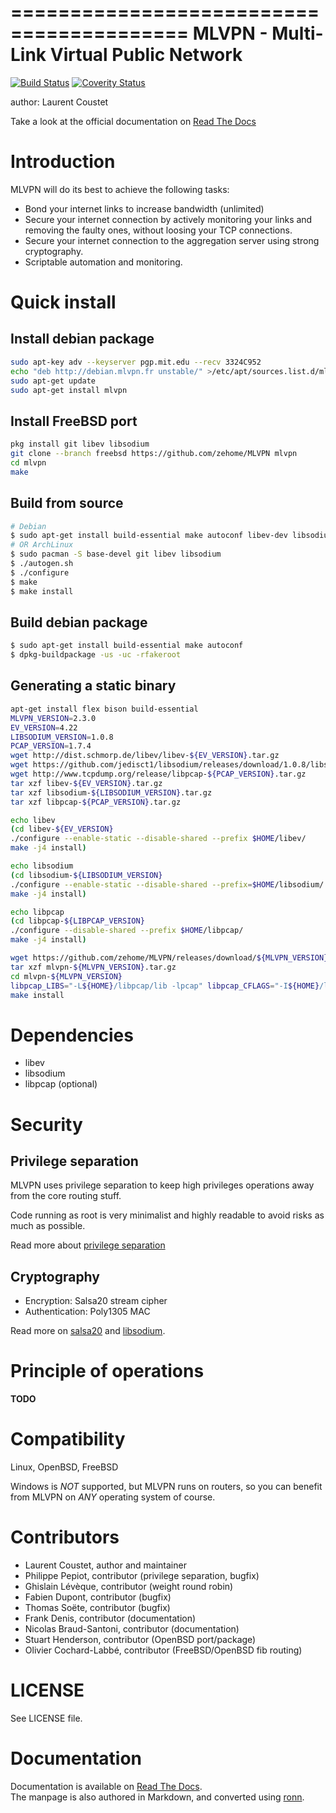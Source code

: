 =========================================
MLVPN - Multi-Link Virtual Public Network
=========================================
[![Build Status](https://travis-ci.org/zehome/MLVPN.svg?branch=ev)](https://travis-ci.org/zehome/MLVPN)
[![Coverity Status](https://scan.coverity.com/projects/4405/badge.svg)](https://scan.coverity.com/projects/4405)

author: Laurent Coustet <ed arobase zehome.com>

Take a look at the official documentation on [Read The Docs](http://mlvpn.readthedocs.org/en/latest/)

Introduction
============
MLVPN will do its best to achieve the following tasks:

  * Bond your internet links to increase bandwidth (unlimited)
  * Secure your internet connection by actively monitoring
    your links and removing the faulty ones, without loosing
    your TCP connections.
  * Secure your internet connection to the aggregation server using
    strong cryptography.
  * Scriptable automation and monitoring.

Quick install
=============

Install debian package
----------------------
```sh
sudo apt-key adv --keyserver pgp.mit.edu --recv 3324C952
echo "deb http://debian.mlvpn.fr unstable/" >/etc/apt/sources.list.d/mlvpn.list
sudo apt-get update
sudo apt-get install mlvpn
```

Install FreeBSD port
--------------------
```sh
pkg install git libev libsodium
git clone --branch freebsd https://github.com/zehome/MLVPN mlvpn
cd mlvpn
make
```

Build from source
-----------------
```sh
# Debian
$ sudo apt-get install build-essential make autoconf libev-dev libsodium-dev
# OR ArchLinux
$ sudo pacman -S base-devel git libev libsodium
$ ./autogen.sh
$ ./configure
$ make
$ make install
```

Build debian package
--------------------
```sh
$ sudo apt-get install build-essential make autoconf
$ dpkg-buildpackage -us -uc -rfakeroot
```

Generating a static binary
--------------------------
```sh
apt-get install flex bison build-essential
MLVPN_VERSION=2.3.0
EV_VERSION=4.22
LIBSODIUM_VERSION=1.0.8
PCAP_VERSION=1.7.4
wget http://dist.schmorp.de/libev/libev-${EV_VERSION}.tar.gz
wget https://github.com/jedisct1/libsodium/releases/download/1.0.8/libsodium-${LIBSODIUM_VERSION}.tar.gz
wget http://www.tcpdump.org/release/libpcap-${PCAP_VERSION}.tar.gz
tar xzf libev-${EV_VERSION}.tar.gz
tar xzf libsodium-${LIBSODIUM_VERSION}.tar.gz
tar xzf libpcap-${PCAP_VERSION}.tar.gz

echo libev
(cd libev-${EV_VERSION}
./configure --enable-static --disable-shared --prefix $HOME/libev/
make -j4 install)

echo libsodium
(cd libsodium-${LIBSODIUM_VERSION}
./configure --enable-static --disable-shared --prefix=$HOME/libsodium/
make -j4 install)

echo libpcap
(cd libpcap-${LIBPCAP_VERSION}
./configure --disable-shared --prefix $HOME/libpcap/
make -j4 install)

wget https://github.com/zehome/MLVPN/releases/download/${MLVPN_VERSION}/mlvpn-${MLVPN_VERSION}.tar.gz
tar xzf mlvpn-${MLVPN_VERSION}.tar.gz
cd mlvpn-${MLVPN_VERSION}
libpcap_LIBS="-L${HOME}/libpcap/lib -lpcap" libpcap_CFLAGS="-I${HOME}/libpcap/include" libsodium_LIBS="-L${HOME}/libsodium/lib -lsodium" libsodium_CFLAGS=-I${HOME}/libsodium/include libev_LIBS="-L${HOME}/libev/lib -lev" libev_CFLAGS=-I${HOME}/libev/include ./configure --enable-filters LDFLAGS="-Wl,-Bdynamic" --prefix=${HOME}/mlvpn/
make install
```

Dependencies
============
  - libev
  - libsodium
  - libpcap (optional)

Security
========

Privilege separation
--------------------
MLVPN uses privilege separation to keep high privileges operations
away from the core routing stuff.

Code running as root is very minimalist and highly readable to
avoid risks as much as possible.

Read more about [privilege separation](http://en.wikipedia.org/wiki/Privilege_separation)

Cryptography
------------
  * Encryption: Salsa20 stream cipher
  * Authentication: Poly1305 MAC

Read more on [salsa20](http://cr.yp.to/salsa20.html) and [libsodium](http://doc.libsodium.org/).


Principle of operations
=======================
**TODO**

Compatibility
=============
Linux, OpenBSD, FreeBSD

Windows is *NOT* supported, but MLVPN runs on routers, so you can
benefit from MLVPN on *ANY* operating system of course.

Contributors
============
  * Laurent Coustet, author and maintainer
  * Philippe Pepiot, contributor (privilege separation, bugfix)
  * Ghislain Lévèque, contributor (weight round robin)
  * Fabien Dupont, contributor (bugfix)
  * Thomas Soëte, contributor (bugfix)
  * Frank Denis, contributor (documentation)
  * Nicolas Braud-Santoni, contributor (documentation)
  * Stuart Henderson, contributor (OpenBSD port/package)
  * Olivier Cochard-Labbé, contributor (FreeBSD/OpenBSD fib routing)

LICENSE
=======
See LICENSE file.

Documentation
=============
Documentation is available on [Read The Docs](http://mlvpn.readthedocs.org/en/latest/).  
The manpage is also authored in Markdown, and converted using [ronn](http://rtomayko.github.com/ronn/).
